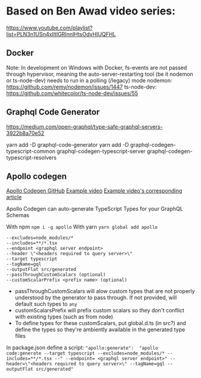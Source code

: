 # Based on Ben Awad video series:
https://www.youtube.com/playlist?list=PLN3n1USn4xlltIGRInnlHtsOdvHIUQFHL


## Docker

Note: In development on Windows with Docker, fs-events are not passed through hypervisor, meaning the auto-server-restarting tool (be it nodemon or ts-node-dev) needs to run in a polling (/legacy) mode
nodemon: https://github.com/remy/nodemon/issues/1447
ts-node-dev: https://github.com/whitecolor/ts-node-dev/issues/55


## Graphql Code Generator

https://medium.com/open-graphql/type-safe-graphql-servers-3922b8a70e52

yarn add -D graphql-code-generator
yarn add -D graphql-codegen-typescript-common graphql-codegen-typescript-server graphql-codegen-typescript-resolvers

## Apollo codegen

[Apollo Codegen GitHub](https://www.youtube.com/watch?v=sGuiC4N76Jw&list=PLN3n1USn4xlltIGRInnlHtsOdvHIUQFHL&index=2)
[Example video](https://www.youtube.com/watch?v=1PVrZNi3sb8)
[Example video's corresponding article](https://www.leighhalliday.com/generating-types-apollo)

Apollo Codegen can auto-generate TypeScript Types for your GraphQL Schemas

With npm `npm i -g apollo`
With yarn `yarn global add apollo`

```
--excludes=node_modules/*
--includes=**/*.tsx
--endpoint <graphql server endpoint>
--header \"<headers required to query server>\"
--target typescript
--tagName=gql
--outputFlat src/generated
--passThroughCustomScalars (optional)
--customScalarPrefix <prefix name> (optional)
```

  - passThroughCustomScalars will alow custom types that are not properly understood by the generator to pass through. If not provided, will default such types to `any`
  - customScalarsPrefix will prefix custom scalars so they don't conflict with existing types (such as from node)
  - To define types for these customScalars, put global.d.ts (in src?) and define the types so they're ambiently available in the generated type files


In package.json define a script:
`"apollo:generate":  "apollo code:generate --target typescript --excludes=node_modules/* --includes=**/*.tsx --" --endpoint= <graphql server endpoint>" --header=\"<headers required to query server>\" --tagName=gql --outputFlat src/generated"`

